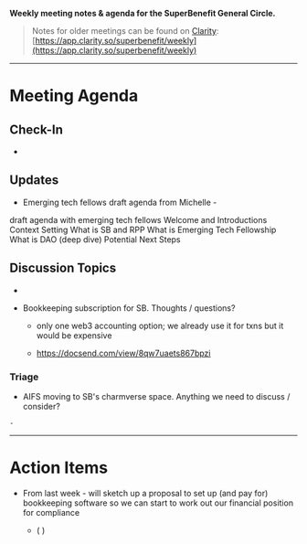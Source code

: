 **Weekly meeting notes & agenda for the SuperBenefit General Circle.**

> Notes for older meetings can be found on [Clarity](https://app.clarity.so/superbenefit/docs/7b03af88-ecdf-4858-8eb8-c0b8d35988f7):
> [https://app.clarity.so/superbenefit/weekly](https://app.clarity.so/superbenefit/weekly)

---

# Meeting Agenda

## Check-In

- 

## Updates

- Emerging tech fellows draft agenda from Michelle - 

 draft agenda with emerging tech fellows
 Welcome and Introductions
 Context Setting
 What is SB and RPP
 What is Emerging Tech Fellowship
 What is DAO (deep dive)
 Potential Next Steps

## Discussion Topics

- 

- Bookkeeping subscription for SB. Thoughts / questions?

  - only one web3 accounting option; we already use it for txns but it would be expensive

  - https://docsend.com/view/8qw7uaets867bpzi

### Triage

	

  -  AIFS moving to SB's charmverse space. Anything we need to discuss / consider?

    - 

---

# Action Items

- From last week -    will sketch up a proposal to set up (and pay for) bookkeeping software so we can start to work out our financial position for compliance 

  -  (  )